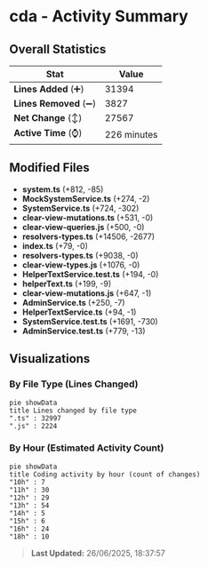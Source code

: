 # cda - Activity Summary 

## Overall Statistics

| Stat                   | Value                                                             |
| ---------------------- | ----------------------------------------------------------------- |
| **Lines Added** (➕)   | 31394                                          |
| **Lines Removed** (➖) | 3827                                        |
| **Net Change** (↕)    | 27567                |
| **Active Time** (⌚)   | 226 minutes |


## Modified Files
- **system.ts** (+812, -85)
- **MockSystemService.ts** (+274, -2)
- **SystemService.ts** (+724, -302)
- **clear-view-mutations.ts** (+531, -0)
- **clear-view-queries.js** (+500, -0)
- **resolvers-types.ts** (+14506, -2677)
- **index.ts** (+79, -0)
- **resolvers-types.ts** (+9038, -0)
- **clear-view-types.js** (+1076, -0)
- **HelperTextService.test.ts** (+194, -0)
- **helperText.ts** (+199, -9)
- **clear-view-mutations.js** (+647, -1)
- **AdminService.ts** (+250, -7)
- **HelperTextService.ts** (+94, -1)
- **SystemService.test.ts** (+1691, -730)
- **AdminService.test.ts** (+779, -13)

## Visualizations

### By File Type (Lines Changed)

```mermaid
pie showData
title Lines changed by file type
".ts" : 32997
".js" : 2224
```

### By Hour (Estimated Activity Count)

```mermaid
pie showData
title Coding activity by hour (count of changes)
"10h" : 7
"11h" : 30
"12h" : 29
"13h" : 54
"14h" : 5
"15h" : 6
"16h" : 24
"18h" : 10
```


> **Last Updated:** 26/06/2025, 18:37:57